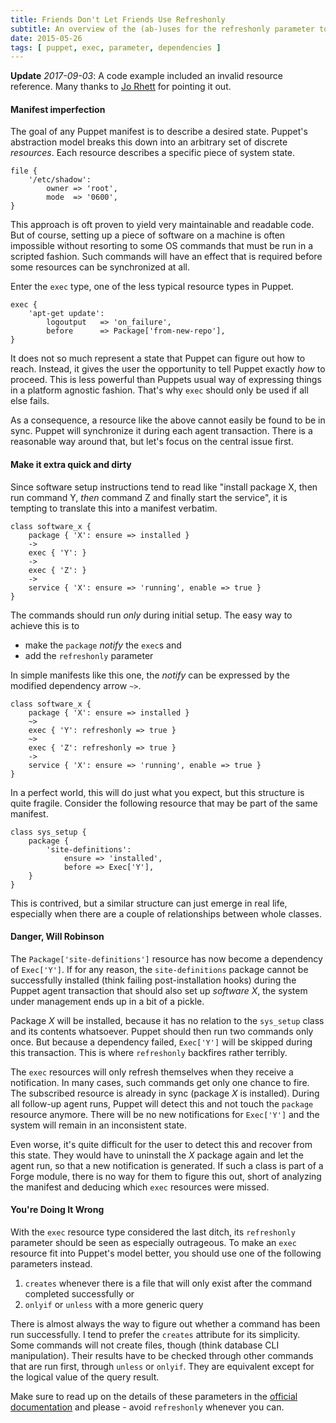 ```yaml
---
title: Friends Don't Let Friends Use Refreshonly
subtitle: An overview of the (ab-)uses for the refreshonly parameter to Puppet's exec type.
date: 2015-05-26
tags: [ puppet, exec, parameter, dependencies ]
---
```


**Update** *2017-09-03*: A code example included an invalid resource reference.
Many thanks to [Jo Rhett](https://twitter.com/jorhett) for pointing it out.

#### Manifest imperfection

The goal of any Puppet manifest is to describe a desired state.
Puppet's abstraction model breaks this down into an arbitrary set
of discrete *resources*. Each resource describes a specific piece
of system state.

```
file {
	'/etc/shadow':
		owner => 'root',
		mode  => '0600',
}
```

This approach is oft proven to yield very maintainable and readable
code. But of course, setting up a piece of software on a machine
is often impossible without resorting to some OS commands that must
be run in a scripted fashion. Such commands will have an effect that
is required before some resources can be synchronized at all.

Enter the `exec` type, one of the less typical resource types in Puppet.

```
exec {
	'apt-get update':
		logoutput   => 'on_failure',
		before      => Package['from-new-repo'],
}
```

It does not so much represent a state that Puppet can figure out
how to reach. Instead, it gives the user the opportunity to tell
Puppet exactly *how* to proceed. This is less powerful than Puppets
usual way of expressing things in a platform agnostic fashion.
That's why `exec` should only be used if all else fails.

As a consequence, a resource like the above cannot easily be found
to be in sync. Puppet will synchronize it during each agent transaction.
There is a reasonable way around that, but let's focus on the central
issue first.

#### Make it extra quick and dirty

Since software setup instructions tend to read like "install package X,
then run command Y, *then* command Z and finally start the service",
it is tempting to translate this into a manifest verbatim.


```
class software_x {
	package { 'X': ensure => installed }
	->
	exec { 'Y': }
	->
	exec { 'Z': }
	->
	service { 'X': ensure => 'running', enable => true }
}
```

The commands should run *only* during initial setup. The easy
way to achieve this is to

 * make the `package` *notify* the `exec`s and
 * add the `refreshonly` parameter

In simple manifests like this one, the *notify* can be expressed
by the modified dependency arrow `~>`.

```
class software_x {
	package { 'X': ensure => installed }
	~>
	exec { 'Y': refreshonly => true }
	~>
	exec { 'Z': refreshonly => true }
	->
	service { 'X': ensure => 'running', enable => true }
}
```

In a perfect world, this will do just what you expect, but
this structure is quite fragile. Consider the following
resource that may be part of the same manifest.

```
class sys_setup {
	package {
		'site-definitions':
			ensure => 'installed',
			before => Exec['Y'],
	}
}
```

This is contrived, but a similar structure can just emerge
in real life, especially when there are a couple of relationships
between whole classes.

#### Danger, Will Robinson

The `Package['site-definitions']` resource has now become
a dependency of `Exec['Y']`. If for any reason, the `site-definitions`
package cannot be successfully installed (think failing post-installation
hooks) during the Puppet agent transaction that should also set up *software X*,
the system under management ends up in a bit of a pickle.

Package *X* will be installed, because it has no relation to the `sys_setup`
class and its contents whatsoever. Puppet should then run two commands
only once. But because a dependency failed, `Exec['Y']` will be skipped during
this transaction. This is where `refreshonly` backfires rather terribly.

The `exec` resources will only refresh themselves when they receive
a notification. In many cases, such commands get only one chance to fire.
The subscribed resource is already in sync (package *X* is installed).
During all follow-up agent runs, Puppet will detect this and not touch
the `package` resource anymore. There will be no new notifications
for `Exec['Y']` and the system will remain in an inconsistent state.

Even worse, it's quite difficult for the user to detect this and recover
from this state. They would have to uninstall the *X* package again
and let the agent run, so that a new notification is generated.
If such a class is part of a Forge module, there is no way for them
to figure this out, short of analyzing the manifest and deducing which
`exec` resources were missed.

#### You're Doing It Wrong

With the `exec` resource type considered the last ditch, its `refreshonly`
parameter should be seen as especially outrageous. To make an `exec`
resource fit into Puppet's model better, you should use one of the
following parameters instead.

 1. `creates` whenever there is a file that will only exist after
    the command completed successfully or
 2. `onlyif` or `unless` with a more generic query

There is almost always the way to figure out whether a command has
been run successfully. I tend to prefer the `creates` attribute
for its simplicity. Some commands will not create files, though
(think database CLI manipulation). Their results have to be checked
through other commands that are run first, through `unless` or
`onlyif`. They are equivalent except for the logical value of the
query result.

Make sure to read up on the details of these parameters in the [official
documentation](https://docs.puppetlabs.com/references/latest/type.html#exec)
and please - avoid `refreshonly` whenever you can.

